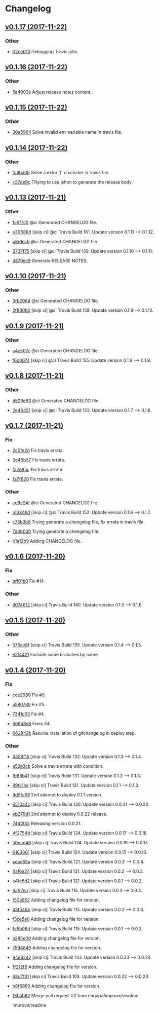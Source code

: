 # Changelog


## [v0.1.17 (2017-11-22)](https://github.com/engapa/modeldb-basic/tree/v0.1.17)

### Other

* [02ee010](https://github.com/engapa/modeldb-basic/commit/02ee0109611d0c11187c7f556a0a833f7bf201fc) Debugging Travis jobs.


## [v0.1.16 (2017-11-22)](https://github.com/engapa/modeldb-basic/tree/v0.1.16)

### Other

* [5a4903e](https://github.com/engapa/modeldb-basic/commit/5a4903e60145187034b276d2a967d52d49cdc709) Adjust release notes content.


## [v0.1.15 (2017-11-22)](https://github.com/engapa/modeldb-basic/tree/v0.1.15)

### Other

* [30a5964](https://github.com/engapa/modeldb-basic/commit/30a59645d353b8989078fd4885911e9b4039fcd3) Solve invalid env variable name in travis file.


## [v0.1.14 (2017-11-22)](https://github.com/engapa/modeldb-basic/tree/v0.1.14)

### Other

* [fc9ba0b](https://github.com/engapa/modeldb-basic/commit/fc9ba0b9bedf03cc44ce659ea0c5b29f7b877e19) Solve a extra ')' character in travis file.

* [c37de9c](https://github.com/engapa/modeldb-basic/commit/c37de9ce826020e6d7435c9ec1dde2a51304f684) TRying to use jshon to generate the release body.


## [v0.1.13 (2017-11-21)](https://github.com/engapa/modeldb-basic/tree/v0.1.13)

### Other

* [1c9f7c0](https://github.com/engapa/modeldb-basic/commit/1c9f7c0493e4d7324297835c602854e2ec85d37c) @ci Generated CHANGELOG file.

* [e30688d](https://github.com/engapa/modeldb-basic/commit/e30688d976b32ebd40b4d83dc5e6ca74961e8128) [skip ci] @ci Travis Build 161. Update version 0.1.11 --> 0.1.12.

* [b8e1ecb](https://github.com/engapa/modeldb-basic/commit/b8e1ecbbac8930f17a140977d7738b93ec7a5a40) @ci Generated CHANGELOG file.

* [3737f75](https://github.com/engapa/modeldb-basic/commit/3737f756ce1a1bd7b6165d7225313ad03c2844fb) [skip ci] @ci Travis Build 159. Update version 0.1.10 --> 0.1.11.

* [d370ec9](https://github.com/engapa/modeldb-basic/commit/d370ec9942084e115416ac5c95f2ca71b4ec641c) Generate RELEASE NOTES.


## [v0.1.10 (2017-11-21)](https://github.com/engapa/modeldb-basic/tree/v0.1.10)

### Other

* [3fb2064](https://github.com/engapa/modeldb-basic/commit/3fb2064881bdb535f0e49679851f742dff07e6f8) @ci Generated CHANGELOG file.

* [2f880b0](https://github.com/engapa/modeldb-basic/commit/2f880b0c41a3e193c28435f00d3fccebd85565ec) [skip ci] @ci Travis Build 158. Update version 0.1.9 --> 0.1.10.


## [v0.1.9 (2017-11-21)](https://github.com/engapa/modeldb-basic/tree/v0.1.9)

### Other

* [a4e507c](https://github.com/engapa/modeldb-basic/commit/a4e507c558f893fff3b4c42ed61b0025012a113c) @ci Generated CHANGELOG file.

* [f6c0074](https://github.com/engapa/modeldb-basic/commit/f6c00748c6cb2d9a23d34d4d1200d324fec0e982) [skip ci] @ci Travis Build 155. Update version 0.1.8 --> 0.1.9.


## [v0.1.8 (2017-11-21)](https://github.com/engapa/modeldb-basic/tree/v0.1.8)

### Other

* [d523e63](https://github.com/engapa/modeldb-basic/commit/d523e63db0ac487d769def75300aafd078eebbe6) @ci Generated CHANGELOG file.

* [2e46451](https://github.com/engapa/modeldb-basic/commit/2e46451e5f30d6188cb0a3b6bc9ad4dc68e90cda) [skip ci] @ci Travis Build 153. Update version 0.1.7 --> 0.1.8.


## [v0.1.7 (2017-11-21)](https://github.com/engapa/modeldb-basic/tree/v0.1.7)

### Fix

* [2c0fe2d](https://github.com/engapa/modeldb-basic/commit/2c0fe2d956091ab82757571b81453753d467ede9) Fix travis errata.

* [0e46b37](https://github.com/engapa/modeldb-basic/commit/0e46b37b7e51cdc44b7e26c6d5f594887fdd2a92) Fix travis errata.

* [fa2e85c](https://github.com/engapa/modeldb-basic/commit/fa2e85caf8aa61a42ae0dffa29607f5ad1789f52) Fix travis errata.

* [1a7f820](https://github.com/engapa/modeldb-basic/commit/1a7f82019b9f33800346d89e9dc9fd7f5ddf9595) Fix travis errata.

### Other

* [cd9c24f](https://github.com/engapa/modeldb-basic/commit/cd9c24f9c12b1759232df1e9962ffc7b09ce9b2d) @ci Generated CHANGELOG file.

* [a16848d](https://github.com/engapa/modeldb-basic/commit/a16848dd00a12cfa5fa8f520ff99a519a9e7e72c) [skip ci] @ci Travis Build 152. Update version 0.1.6 --> 0.1.7.

* [c75b3b8](https://github.com/engapa/modeldb-basic/commit/c75b3b88bd11a178c7f14e0b69c1335e0cc1706f) Trying generate a chengelog file, fix errata in travis file.

* [7d360d0](https://github.com/engapa/modeldb-basic/commit/7d360d07450e74b67f46b4ad6379224b625b732c) Trying generate a chengelog file.

* [b1a12b9](https://github.com/engapa/modeldb-basic/commit/b1a12b9a59df9fece184bf78c03f8bc683030c62) Adding CHANGELOG file.


## [v0.1.6 (2017-11-20)](https://github.com/engapa/modeldb-basic/tree/v0.1.6)

### Fix

* [bff01b0](https://github.com/engapa/modeldb-basic/commit/bff01b0fc9e0e72b7c91c51543d8499fe7a3483d) Fix #14.

### Other

* [d074612](https://github.com/engapa/modeldb-basic/commit/d074612515ccb923b1e76c198214478f1c0b2755) [skip ci] Travis Build 140. Update version 0.1.5 --> 0.1.6.


## [v0.1.5 (2017-11-20)](https://github.com/engapa/modeldb-basic/tree/v0.1.5)

### Other

* [575ae8f](https://github.com/engapa/modeldb-basic/commit/575ae8fc96b9d1c00f1fadc08d3ab0295fe421a0) [skip ci] Travis Build 135. Update version 0.1.4 --> 0.1.5.

* [e2f4421](https://github.com/engapa/modeldb-basic/commit/e2f44216aa322f4ffc117075090be85862c4c52b) Exclude some branches by name.


## [v0.1.4 (2017-11-20)](https://github.com/engapa/modeldb-basic/tree/v0.1.4)

### Fix

* [cee2980](https://github.com/engapa/modeldb-basic/commit/cee2980244d395c17adbdb213826960e31e30fcc) Fix #9.

* [a580780](https://github.com/engapa/modeldb-basic/commit/a58078003493df218eee7cc3b64572bef4ec2c19) Fix #5.

* [7341c93](https://github.com/engapa/modeldb-basic/commit/7341c93b9952fd391664e426a4876d6171b0fd8f) Fix #4.

* [668d8e8](https://github.com/engapa/modeldb-basic/commit/668d8e818069b508ec2c2cd153d896f58b856465) Fixes #4.

* [662842b](https://github.com/engapa/modeldb-basic/commit/662842b3e93e6adec9f4dacafc33809586b1fb4e) Resolve installation of gitchangelog in deploy step.

### Other

* [3458f15](https://github.com/engapa/modeldb-basic/commit/3458f15b00580de6c69d29bbcdff63212c21b289) [skip ci] Travis Build 132. Update version 0.1.3 --> 0.1.4.

* [a52a3cb](https://github.com/engapa/modeldb-basic/commit/a52a3cb25580408bdfc274eaabf9fa7f6f4bdb3d) Solve a travis errata with condition.

* [fb88b4f](https://github.com/engapa/modeldb-basic/commit/fb88b4f16be83c83ea37535248e4513a1328fe40) [skip ci] Travis Build 131. Update version 0.1.2 --> 0.1.3.

* [89fc1be](https://github.com/engapa/modeldb-basic/commit/89fc1be36e7dbfc8ab9d1bd5fd17b89458066694) [skip ci] Travis Build 131. Update version 0.1.1 --> 0.1.2.

* [8d9fa69](https://github.com/engapa/modeldb-basic/commit/8d9fa694ab23751a30837f12c1e8ae33e5e7ea5c) 2nd attempt to deploy 0.1.1 version.

* [6510a4c](https://github.com/engapa/modeldb-basic/commit/6510a4c6cde9fdd4bc2501fab362814d7d7faa03) [skip ci] Travis Build 130. Update version 0.0.21 --> 0.0.22.

* [eb279d1](https://github.com/engapa/modeldb-basic/commit/eb279d1e776d4993d7980a8e96515b9cbab770ef) 2nd attempt to deploy 0.0.22 release.

* [7442f45](https://github.com/engapa/modeldb-basic/commit/7442f4580e3fe3fcba411c20a447219d656e1970) Releasing version 0.0.21.

* [4f2754d](https://github.com/engapa/modeldb-basic/commit/4f2754ddbece5c9161ae9ddbde98c947aa985475) [skip ci] Travis Build 124. Update version 0.0.17 --> 0.0.18.

* [b9ecd46](https://github.com/engapa/modeldb-basic/commit/b9ecd46d52db1fe94418063cd05f07cf041c5af6) [skip ci] Travis Build 124. Update version 0.0.16 --> 0.0.17.

* [6163661](https://github.com/engapa/modeldb-basic/commit/6163661d22b19ae61a35728fa695002fa8ca474c) [skip ci] Travis Build 124. Update version 0.0.15 --> 0.0.16.

* [acad55a](https://github.com/engapa/modeldb-basic/commit/acad55a3283b7995622b79d52ad02158f1f330b2) [skip ci] Travis Build 121. Update version 0.0.3 --> 0.0.4.

* [6af6a24](https://github.com/engapa/modeldb-basic/commit/6af6a243779c9df8f3b4c5a6b26b2e2f2c40cc5f) [skip ci] Travis Build 121. Update version 0.0.2 --> 0.0.3.

* [e4fc6d2](https://github.com/engapa/modeldb-basic/commit/e4fc6d224dce661ac92d99b97ce83b931e1a012a) [skip ci] Travis Build 121. Update version 0.0.1 --> 0.0.2.

* [8aff7eb](https://github.com/engapa/modeldb-basic/commit/8aff7eb7eab4b8f3aa12164d85e721241fad6f61) [skip ci] Travis Build 115. Update version 0.0.3 --> 0.0.4.

* [f50a952](https://github.com/engapa/modeldb-basic/commit/f50a952823dab8ee4bd9f193611d8abcdddce7a5) Adding changelog file for version.

* [63f548b](https://github.com/engapa/modeldb-basic/commit/63f548b9ee4e46b6f6c30738bfb93795bf6c9ce3) [skip ci] Travis Build 115. Update version 0.0.2 --> 0.0.3.

* [f3ce5a0](https://github.com/engapa/modeldb-basic/commit/f3ce5a0b5111892d1328117ab46a8d7af6aed82e) Adding changelog file for version.

* [1c5b06d](https://github.com/engapa/modeldb-basic/commit/1c5b06d983322e9b614225ba20faa75547d80c46) [skip ci] Travis Build 115. Update version 0.0.1 --> 0.0.2.

* [a285e0d](https://github.com/engapa/modeldb-basic/commit/a285e0dfc7d2e37e849e9cdf61b89bacd91e986d) Adding changelog file for version.

* [7594849](https://github.com/engapa/modeldb-basic/commit/7594849639edb630eb557507b4e544ae357cd532) Adding changelog file for version.

* [94a8242](https://github.com/engapa/modeldb-basic/commit/94a8242e691f0fec6bb3ee82cdddb1596c04f6f7) [skip ci] Travis Build 103. Update version 0.0.23 --> 0.0.24.

* [1f212f6](https://github.com/engapa/modeldb-basic/commit/1f212f6638aae6f6afe210c16edcf5dd7fb6ebe1) Adding changelog file for version.

* [68d7f41](https://github.com/engapa/modeldb-basic/commit/68d7f415de85861bfe545da486d28822805bc770) [skip ci] Travis Build 103. Update version 0.0.22 --> 0.0.23.

* [b8f6869](https://github.com/engapa/modeldb-basic/commit/b8f6869f536ff37732e34d42d82006eaf450cb60) Adding changelog file for version.

* [18bab82](https://github.com/engapa/modeldb-basic/commit/18bab8297fcca430274750365bb12113fca3ff96) Merge pull request #2 from engapa/improve/readme.

  Improve/readme


